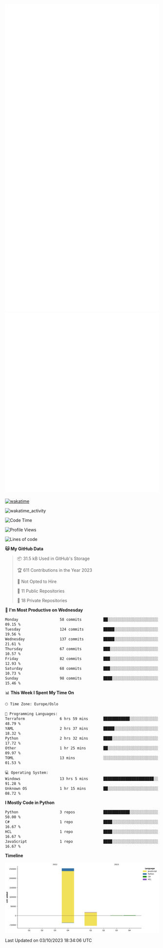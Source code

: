 ![Metrics](/metrics.svg)![Additional metrics](metrics.additional.svg)
----------------------------------------------------------------------------------------------------------------------------------------------------

[![wakatime](https://wakatime.com/badge/user/139c3dc8-b99d-475a-b6b4-e7663d03add8.svg)](https://wakatime.com/@139c3dc8-b99d-475a-b6b4-e7663d03add8)

![wakatime_activity](https://wakatime.com/share/@merca/d0fb6363-0f77-40ae-9525-9b9347ed2e36.svg)

<!--START_SECTION:waka-->
![Code Time](http://img.shields.io/badge/Code%20Time-6%2C776%20hrs%2026%20mins-blue)

![Profile Views](http://img.shields.io/badge/Profile%20Views-0-blue)

![Lines of code](https://img.shields.io/badge/From%20Hello%20World%20I%27ve%20Written-272.4%20thousand%20lines%20of%20code-blue)

**🐱 My GitHub Data** 

> 📦 31.5 kB Used in GitHub's Storage 
 > 
> 🏆 611 Contributions in the Year 2023
 > 
> 🚫 Not Opted to Hire
 > 
> 📜 11 Public Repositories 
 > 
> 🔑 18 Private Repositories 
 > 
📅 **I'm Most Productive on Wednesday** 

```text
Monday                   58 commits          ██░░░░░░░░░░░░░░░░░░░░░░░   09.15 % 
Tuesday                  124 commits         █████░░░░░░░░░░░░░░░░░░░░   19.56 % 
Wednesday                137 commits         █████░░░░░░░░░░░░░░░░░░░░   21.61 % 
Thursday                 67 commits          ███░░░░░░░░░░░░░░░░░░░░░░   10.57 % 
Friday                   82 commits          ███░░░░░░░░░░░░░░░░░░░░░░   12.93 % 
Saturday                 68 commits          ███░░░░░░░░░░░░░░░░░░░░░░   10.73 % 
Sunday                   98 commits          ████░░░░░░░░░░░░░░░░░░░░░   15.46 % 
```


📊 **This Week I Spent My Time On** 

```text
🕑︎ Time Zone: Europe/Oslo

💬 Programming Languages: 
Terraform                6 hrs 59 mins       ████████████░░░░░░░░░░░░░   48.79 % 
YAML                     2 hrs 37 mins       █████░░░░░░░░░░░░░░░░░░░░   18.32 % 
Python                   2 hrs 32 mins       ████░░░░░░░░░░░░░░░░░░░░░   17.72 % 
Other                    1 hr 25 mins        ██░░░░░░░░░░░░░░░░░░░░░░░   09.97 % 
TOML                     13 mins             ░░░░░░░░░░░░░░░░░░░░░░░░░   01.53 % 

💻 Operating System: 
Windows                  13 hrs 5 mins       ███████████████████████░░   91.28 % 
Unknown OS               1 hr 15 mins        ██░░░░░░░░░░░░░░░░░░░░░░░   08.72 % 
```

**I Mostly Code in Python** 

```text
Python                   3 repos             ████████████░░░░░░░░░░░░░   50.00 % 
C#                       1 repo              ████░░░░░░░░░░░░░░░░░░░░░   16.67 % 
HCL                      1 repo              ████░░░░░░░░░░░░░░░░░░░░░   16.67 % 
JavaScript               1 repo              ████░░░░░░░░░░░░░░░░░░░░░   16.67 % 
```



**Timeline**

![Lines of Code chart](https://raw.githubusercontent.com/merca/merca/current/assets/bar_graph.png)


 Last Updated on 03/10/2023 18:34:06 UTC
<!--END_SECTION:waka-->
